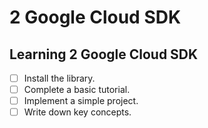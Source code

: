 # 2 Google Cloud SDK

## Learning 2 Google Cloud SDK
- [ ] Install the library.
- [ ] Complete a basic tutorial.
- [ ] Implement a simple project.
- [ ] Write down key concepts.
